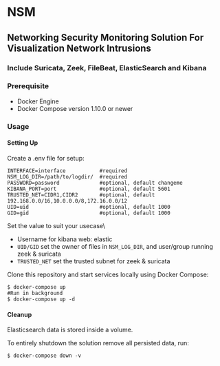 # NSM
## Networking Security Monitoring Solution For Visualization Network Intrusions
### Include Suricata, Zeek, FileBeat, ElasticSearch and Kibana

### Prerequisite
- Docker Engine
- Docker Compose version 1.10.0 or newer

### Usage
#### Setting Up
Create a .env file for setup:
```
INTERFACE=interface           #required
NSM_LOG_DIR=/path/to/logdir/  #required
PASSWORD=password             #optional, default changeme
KIBANA_PORT=port              #optional, default 5601
TRUSTED_NET=CIDR1,CIDR2       #optional, default 192.168.0.0/16,10.0.0.0/8,172.16.0.0/12
UID=uid                       #optional, default 1000
GID=gid                       #optional, default 1000
```
Set the value to suit your usecase\
- Username for kibana web: elastic
- `UID/GID` set the owner of files in `NSM_LOG_DIR`, and user/group running zeek & suricata
- `TRUSTED_NET` set the trusted subnet for zeek & suricata

Clone this repository and start services locally using Docker Compose:

```console
$ docker-compose up
#Run in background
$ docker-compose up -d
```

#### Cleanup

Elasticsearch data is stored inside a volume.

To entirely shutdown the solution remove all persisted data, run:

```console
$ docker-compose down -v
```


